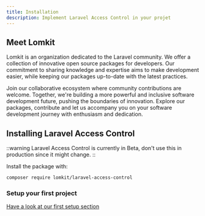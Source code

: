 ```yaml
---
title: Installation
description: Implement Laravel Access Control in your projet
---
```


## Meet Lomkit

Lomkit is an organization dedicated to the Laravel community. We offer a collection of innovative open source packages for developers. Our commitment to sharing knowledge and expertise aims to make development easier, while keeping our packages up-to-date with the latest practices.

Join our collaborative ecosystem where community contributions are welcome. Together, we're building a more powerful and inclusive software development future, pushing the boundaries of innovation. Explore our packages, contribute and let us accompany you on your software development journey with enthusiasm and dedication.

## Installing Laravel Access Control

::warning
Laravel Access Control is currently in Beta, don't use this in production since it might change.
::

Install the package with:

```bash
composer require lomkit/laravel-access-control
```

### Setup your first project
[Have a look at our first setup section](/#first-setup)
